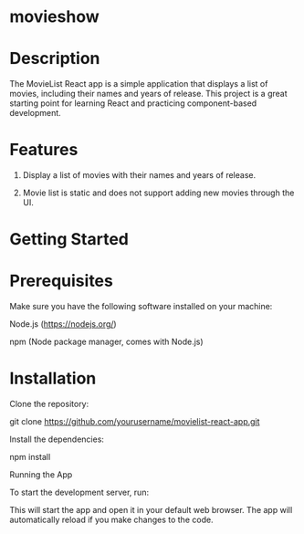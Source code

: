 # movieshow

# Description

The MovieList React app is a simple application that displays a list of movies, including their names and years of release. This project is a great starting point for learning React and practicing component-based development.

# Features

1. Display a list of movies with their names and years of release.

2. Movie list is static and does not support adding new movies through the UI.

# Getting Started

# Prerequisites

Make sure you have the following software installed on your machine:

Node.js (https://nodejs.org/)

npm (Node package manager, comes with Node.js)

# Installation

Clone the repository:

git clone https://github.com/yourusername/movielist-react-app.git

Install the dependencies:

npm install

Running the App

To start the development server, run:

This will start the app and open it in your default web browser. The app will automatically reload if you make changes to the code.


